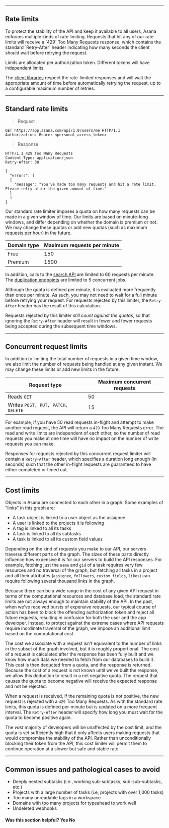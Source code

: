 <hr class="full-line">
<section>

# Rate limits

<span class="description">
To protect the stability of the API and keep it available to all users, Asana enforces multiple kinds of rate limiting. Requests that hit any of our rate limits will receive a `429` Too Many Requests response, which contains the standard `Retry-After` header indicating how many seconds the client should wait before retrying the request.
</span>

Limits are allocated per authorization token. Different tokens will have independent limits.

The [client libraries](/docs/official-client-libraries) respect the rate-limited responses and will wait the appropriate amount of time before automatically retrying the request, up to a configurable maximum number of retries.

<hr>

<a name="standard"></a>
## Standard rate limits

> Request

```http
GET https://app.asana.com/api/1.0/users/me HTTP/1.1
Authorization: Bearer <personal_access_token>
```

> Response

```http
HTTP/1.1 429 Too Many Requests
Content-Type: application/json
Retry-After: 30

{
  "errors": [
  {
    "message": "You've made too many requests and hit a rate limit. Please retry after the given amount of time."
  }
  ]
}
```

Our standard rate limiter imposes a quota on how many requests can be made in a given window of time. Our limits are based on minute-long windows, and differ depending on whether the domain is premium or not. We may change these quotas or add new quotas (such as maximum requests per hour) in the future.

| Domain type | Maximum requests per minute |
|---|---|
| Free | 150 |
| Premium | 1500 |

In addition, calls to the [search API](/docs/search-tasks-in-a-workspace) are limited to 60 requests per minute. The [duplication endpoints](/docs/duplicate-a-task) are limited to 5 concurrent jobs.

Although the quota is defined per minute, it is evaluated more frequently than once per minute. As such, you may not need to wait for a full minute before retrying your request. For requests rejected by this limiter, the `Retry-After` header has the result of this calculation.

Requests rejected by this limiter _still count against the quotas_, so that ignoring the `Retry-After` header will result in fewer and fewer requests being accepted during the subsequent time windows.

<hr>

<a name="concurrent"></a>
## Concurrent request limits

In addition to limiting the total number of requests in a given time window, we also limit the number of requests being handled at any given instant. We may change these limits or add new limits in the future.

| Request type | Maximum concurrent requests |
|---|---|
| Reads `GET` | 50 |
| Writes `POST, PUT, PATCH, DELETE` | 15 |

For example, if you have 50 read requests in-flight and attempt to make another read request, the API will return a `429` Too Many Requests error. The read and write limits are independent of each other, so the number of read requests you make at one time will have no impact on the number of write requests you can make.

Responses for requests rejected by this concurrent request limiter will contain a `Retry-After` header, which specifies a duration long enough (in seconds) such that the other in-flight requests are guaranteed to have either completed or timed out.

<hr>

<a name="cost"></a>
## Cost limits

Objects in Asana are connected to each other in a graph. Some examples of "links" in this graph are:

- A task object is linked to a user object as the assignee
- A user is linked to the projects it is following
- A tag is linked to all its tasks
- A task is linked to all its subtasks
- A task is linked to all its custom field values

Depending on the kind of requests you make to our API, our servers traverse different parts of the graph. The sizes of these parts directly influence how expensive it is for our servers to build the API responses. For example, fetching just the `name` and `gid` of a task requires very few resources and no traversal of the graph, but fetching all tasks in a project and all their attributes (`assignee`, `followers`, `custom_fields`, `likes`) can require following several thousand links in the graph.

Because there can be a wide range in the cost of any given API request in terms of the computational resources and database load, the standard rate limits are not always enough to maintain stability of the API. In the past, when we’ve received bursts of expensive requests, our typical course of action has been to block the offending authorization token and reject all future requests, resulting in confusion for both the user and the app developer. Instead, to protect against the extreme cases where API requests require inordinate traversal of the graph, we impose an additional limit based on the computational cost.

The cost we associate with a request isn't equivalent to the number of links in the subset of the graph involved, but it is roughly proportional. The cost of a request is calculated after the response has been fully built and we know how much data we needed to fetch from our databases to build it. This cost is then deducted from a quota, and the response is returned. Because the cost of a request is not known until we’ve built the response, we allow this deduction to result in a net negative quota. The request that causes the quota to become negative will receive the expected response and not be rejected.

When a request is received, if the remaining quota is not positive, the new request is rejected with a `429` Too Many Requests. As with the standard rate limits, this quota is defined per-minute but is updated on a more frequent interval. The `Retry-After` header will specify how long you must wait for the quota to become positive again.

The _vast_ majority of developers will be unaffected by the cost limit, and the quota is set sufficiently high that it only affects users making requests that would compromise the stability of the API. Rather than unconditionally blocking their token from the API, this cost limiter will permit them to continue operation at a slower but safe and stable rate.

<hr>

## Common issues and pathological cases to avoid

* Deeply nested subtasks (i.e., working sub-subtasks, sub-sub-subtasks, etc.)
* Projects with a large number of tasks (i.e, projects with over 1,000 tasks)
* Too many unreadable tags in a workspace
* Domains with too many projects for typeahead to work well
* Undeleted webhooks


<div>
  <div class="docs-developer-satisfaction-content">
      <h4>Was this section helpful? <a class="positiveFeedback-DevSatisfaction" style="cursor:pointer;">Yes </a><a class="negativeFeedback-DevSatisfaction" style="cursor:pointer;">No</a></h4>
  </div>
</div>

</section>
